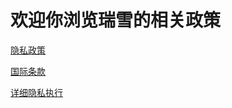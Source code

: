 # 欢迎你浏览瑞雪的相关政策

[隐私政策](https://ruixues.github.io/RuixueLicense/Lifer隐私政策.html)

[国际条款](https://ruixues.github.io/RuixueLicense/瑞雪国际协议.html)

[详细隐私执行](https://ruixues.github.io/RuixueLicense/详细隐私执行.html)